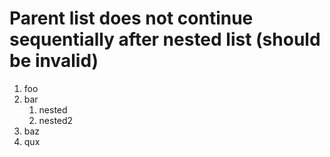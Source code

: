 # Parent list does not continue sequentially after nested list (should be invalid)

1. foo
2. bar
   1. nested
   2. nested2
4. baz
5. qux
